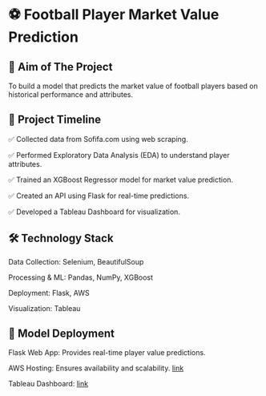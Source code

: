 # ⚽ Football Player Market Value Prediction

## 📌 Aim of The Project
To build a model that predicts the market value of football players based on historical performance and attributes.

## 📅 Project Timeline

✅ Collected data from Sofifa.com using web scraping.

✅ Performed Exploratory Data Analysis (EDA) to understand player attributes.

✅ Trained an XGBoost Regressor model for market value prediction.

✅ Created an API using Flask for real-time predictions.

✅ Developed a Tableau Dashboard for visualization.

## 🛠️ Technology Stack

Data Collection: Selenium, BeautifulSoup

Processing & ML: Pandas, NumPy, XGBoost

Deployment: Flask, AWS

Visualization: Tableau

## 🚀 Model Deployment

Flask Web App: Provides real-time player value predictions.

AWS Hosting: Ensures availability and scalability. [link](http://13.201.4.151/)

Tableau Dashboard: [link](https://public.tableau.com/app/profile/karan.mishra1329/viz/FootballPlayerStats_v2024_2/FIFADashboard?publish=yes)
